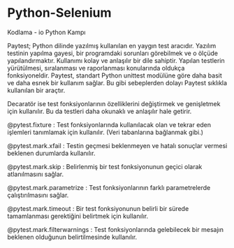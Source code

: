 # Python-Selenium
Kodlama - io Python Kampı

Paytest; Python dilinde yazılmış kullanılan en yaygın test aracıdır. Yazılım testinin yapılma gayesi, bir programdaki sorunları görebilmek ve o ölçüde yapılandırmaktır. Kullanımı kolay ve anlaşılır bir dile sahiptir. Yapılan testlerin yürütülmesi, sıralanması ve raporlanması konularında oldukça fonksiyoneldir. Paytest, standart Python unittest modülüne göre daha basit ve daha esnek bir kullanım sağlar. Bu gibi sebeplerden dolayı Paytest  sıklıkla kullanılan bir araçtır. 

Decaratör ise test fonksiyonlarının özelliklerini değiştirmek ve genişletmek için kullanılır. Bu da testleri daha okunaklı ve anlaşılır hale getirir.
  
@pytest.fixture : Test fonksiyonlarında kullanılacak olan ve tekrar eden işlemleri tanımlamak için kullanılır. (Veri tabanlarına bağlanmak gibi.) 

@pytest.mark.xfail : Testin geçmesi beklenmeyen ve hatalı sonuçlar vermesi beklenen durumlarda kullanılır. 

@pytest.mark.skip : Belirlenmiş bir test fonksiyonunun geçici olarak atlanılmasını sağlar. 

@pytest.mark.parametrize : Test fonksiyonlarının farklı parametrelerde çalıştırılmasını sağlar. 

@pytest.mark.timeout : Bir test fonksiyonunun belirli bir sürede tamamlanması gerektiğini belirtmek için kullanılır. 

@pytest.mark.filterwarnings : Test fonksiyonlarında gelebilecek bir mesajın beklenen olduğunun belirtilmesinde kullanılır. 

